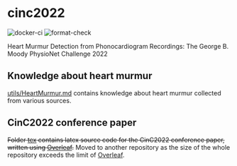 # cinc2022

![docker-ci](https://github.com/wenh06/cinc2022/actions/workflows/docker-image.yml/badge.svg?branch=docker-ci)
![format-check](https://github.com/wenh06/cinc2022/actions/workflows/check-formatting.yml/badge.svg)

Heart Murmur Detection from Phonocardiogram Recordings: The George B. Moody PhysioNet Challenge 2022

## Knowledge about heart murmur
[utils/HeartMurmur.md](/utils/HeartMurmur.md) contains knowledge about heart murmur collected from various sources.

## CinC2022 conference paper
~~Folder [tex](/tex) contains latex source code for the CinC2022 conference paper, written using [Overleaf](https://www.overleaf.com/).~~ Moved to another repository as the size of the whole repository exceeds the limit of [Overleaf](https://www.overleaf.com/).
